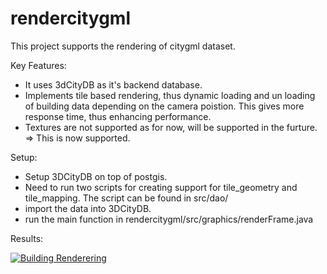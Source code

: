 # rendercitygml

This project supports the rendering of citygml dataset.

Key Features:
- It uses 3dCityDB as it's backend database.
- Implements tile based rendering, thus dynamic loading and un loading of building data depending on the camera poistion. This gives more response time, thus enhancing performance.
- Textures are not supported as for now, will be supported in the furture. => This is now supported.

Setup:
- Setup 3DCityDB on top of postgis.
- Need to run two scripts for creating support for tile_geometry and tile_mapping. The script can be found in src/dao/
- import the data into 3DCityDB.
- run the main function in rendercitygml/src/graphics/renderFrame.java

Results:


[![Building Renderering](http://img.youtube.com/vi/G9VD53Oj06A/0.jpg)](https://youtu.be/G9VD53Oj06A)
